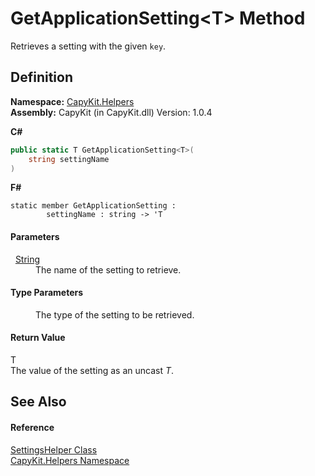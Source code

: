 # GetApplicationSetting&lt;T&gt; Method


Retrieves a setting with the given `key`.



## Definition
**Namespace:** <a href="N_CapyKit_Helpers.md">CapyKit.Helpers</a>  
**Assembly:** CapyKit (in CapyKit.dll) Version: 1.0.4

**C#**
``` C#
public static T GetApplicationSetting<T>(
	string settingName
)

```
**F#**
``` F#
static member GetApplicationSetting : 
        settingName : string -> 'T 
```



#### Parameters
<dl><dt>  <a href="https://learn.microsoft.com/dotnet/api/system.string" target="_blank" rel="noopener noreferrer">String</a></dt><dd>The name of the setting to retrieve.</dd></dl>

#### Type Parameters
<dl><dt /><dd>The type of the setting to be retrieved.</dd></dl>

#### Return Value
T  
The value of the setting as an uncast *T*.

## See Also


#### Reference
<a href="T_CapyKit_Helpers_SettingsHelper.md">SettingsHelper Class</a>  
<a href="N_CapyKit_Helpers.md">CapyKit.Helpers Namespace</a>  
